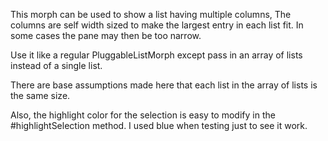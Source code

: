 This morph can be used to show a list having multiple columns,  The columns are self width sized to make the largest entry in each list fit.  In some cases the pane may then be too narrow.Use it like a regular PluggableListMorph except pass in an array of lists instead of a single list.There are base assumptions made here that each list in the array of lists is the same size.Also, the highlight color for the selection is easy to modify in the #highlightSelection method.  I used bluewhen testing just to see it work.